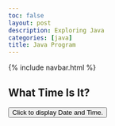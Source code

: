 ```yaml
---
toc: false
layout: post
description: Exploring Java
categories: [java]
title: Java Program
---
```


{% include navbar.html %}

<html>
<body>

<h2>What Time Is It?</h2>

<button type="button"
onclick="document.getElementById('demo').innerHTML = Date()">
Click to display Date and Time.</button>

<p id="demo"></p>

</body>
</html> 
